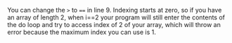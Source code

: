 You can change the `>` to `==` in line 9. Indexing starts at zero, so if you have an array of length 2, when i==2 your program will still enter the contents of the do loop and try to access index of 2 of your array, which will throw an error because the maximum index you can use is 1.
